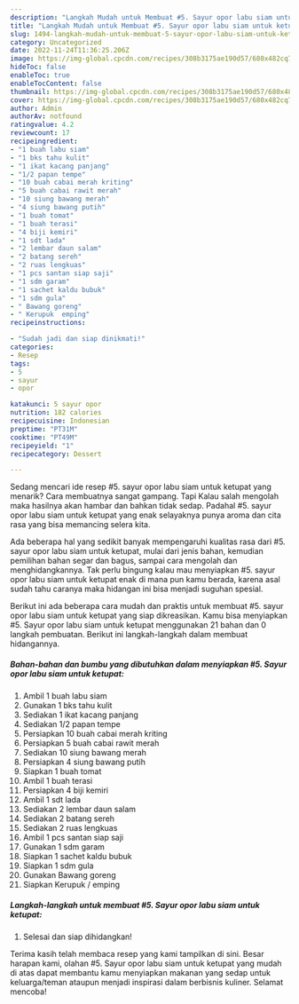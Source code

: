 ```yaml
---
description: "Langkah Mudah untuk Membuat #5. Sayur opor labu siam untuk ketupat yang Lezat Sekali, Buat Buka Puasa}"
title: "Langkah Mudah untuk Membuat #5. Sayur opor labu siam untuk ketupat yang Lezat Sekali, Buat Buka Puasa}"
slug: 1494-langkah-mudah-untuk-membuat-5-sayur-opor-labu-siam-untuk-ketupat-yang-lezat-sekali-buat-buka-puasa
category: Uncategorized
date: 2022-11-24T11:36:25.206Z
image: https://img-global.cpcdn.com/recipes/308b3175ae190d57/680x482cq70/5-sayur-opor-labu-siam-untuk-ketupat-foto-resep-utama.jpg
hideToc: false
enableToc: true
enableTocContent: false
thumbnail: https://img-global.cpcdn.com/recipes/308b3175ae190d57/680x482cq70/5-sayur-opor-labu-siam-untuk-ketupat-foto-resep-utama.jpg
cover: https://img-global.cpcdn.com/recipes/308b3175ae190d57/680x482cq70/5-sayur-opor-labu-siam-untuk-ketupat-foto-resep-utama.jpg
author: Admin
authorAv: notfound
ratingvalue: 4.2
reviewcount: 17
recipeingredient:
- "1 buah labu siam"
- "1 bks tahu kulit"
- "1 ikat kacang panjang"
- "1/2 papan tempe"
- "10 buah cabai merah kriting"
- "5 buah cabai rawit merah"
- "10 siung bawang merah"
- "4 siung bawang putih"
- "1 buah tomat"
- "1 buah terasi"
- "4 biji kemiri"
- "1 sdt lada"
- "2 lembar daun salam"
- "2 batang sereh"
- "2 ruas lengkuas"
- "1 pcs santan siap saji"
- "1 sdm garam"
- "1 sachet kaldu bubuk"
- "1 sdm gula"
- " Bawang goreng"
- " Kerupuk  emping"
recipeinstructions:

- "Sudah jadi dan siap dinikmati!"
categories:
- Resep
tags:
- 5
- sayur
- opor

katakunci: 5 sayur opor 
nutrition: 182 calories
recipecuisine: Indonesian
preptime: "PT31M"
cooktime: "PT49M"
recipeyield: "1"
recipecategory: Dessert

---
```



Sedang mencari ide resep #5. sayur opor labu siam untuk ketupat yang menarik? Cara membuatnya sangat gampang. Tapi Kalau salah mengolah maka hasilnya akan hambar dan bahkan tidak sedap. Padahal #5. sayur opor labu siam untuk ketupat yang enak selayaknya punya aroma dan cita rasa yang bisa memancing selera kita.


Ada beberapa hal yang sedikit banyak mempengaruhi kualitas rasa dari #5. sayur opor labu siam untuk ketupat, mulai dari jenis bahan, kemudian pemilihan bahan segar dan bagus, sampai cara mengolah dan menghidangkannya. Tak perlu bingung kalau mau menyiapkan #5. sayur opor labu siam untuk ketupat enak di mana pun kamu berada, karena asal sudah tahu caranya maka hidangan ini bisa menjadi suguhan spesial.




Berikut ini ada beberapa cara mudah dan praktis untuk membuat #5. sayur opor labu siam untuk ketupat yang siap dikreasikan. Kamu bisa menyiapkan #5. Sayur opor labu siam untuk ketupat menggunakan 21 bahan dan 0 langkah pembuatan. Berikut ini langkah-langkah dalam membuat hidangannya.

<!--inarticleads1-->

##### Bahan-bahan dan bumbu yang dibutuhkan dalam menyiapkan #5. Sayur opor labu siam untuk ketupat:

1. Ambil 1 buah labu siam
1. Gunakan 1 bks tahu kulit
1. Sediakan 1 ikat kacang panjang
1. Sediakan 1/2 papan tempe
1. Persiapkan 10 buah cabai merah kriting
1. Persiapkan 5 buah cabai rawit merah
1. Sediakan 10 siung bawang merah
1. Persiapkan 4 siung bawang putih
1. Siapkan 1 buah tomat
1. Ambil 1 buah terasi
1. Persiapkan 4 biji kemiri
1. Ambil 1 sdt lada
1. Sediakan 2 lembar daun salam
1. Sediakan 2 batang sereh
1. Sediakan 2 ruas lengkuas
1. Ambil 1 pcs santan siap saji
1. Gunakan 1 sdm garam
1. Siapkan 1 sachet kaldu bubuk
1. Siapkan 1 sdm gula
1. Gunakan  Bawang goreng
1. Siapkan  Kerupuk / emping




<!--inarticleads2-->

##### Langkah-langkah untuk membuat #5. Sayur opor labu siam untuk ketupat:


1. Selesai dan siap dihidangkan!



Terima kasih telah membaca resep yang kami tampilkan di sini. Besar harapan kami, olahan #5. Sayur opor labu siam untuk ketupat yang mudah di atas dapat membantu kamu menyiapkan makanan yang sedap untuk keluarga/teman ataupun menjadi inspirasi dalam berbisnis kuliner. Selamat mencoba!
